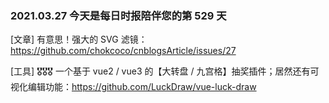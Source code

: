 ### 2021.03.27 今天是每日时报陪伴您的第 529 天

[文章] 有意思！强大的 SVG 滤镜：<https://github.com/chokcoco/cnblogsArticle/issues/27>

[工具] 🎖🎖🎖 一个基于 vue2 / vue3 的【大转盘 / 九宫格】抽奖插件；居然还有可视化编辑功能：<https://github.com/LuckDraw/vue-luck-draw>
